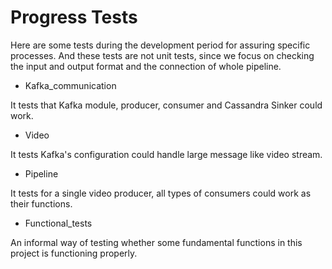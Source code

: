 # Progress Tests

Here are some tests during the development period for assuring specific processes. And these tests are not unit tests, since we focus on checking the input and output format and the connection of whole pipeline.

* Kafka_communication

It tests that Kafka module, producer, consumer and Cassandra Sinker could work.

* Video

It tests Kafka's configuration could handle large message like video stream.

* Pipeline

It tests for a single video producer, all types of consumers could work as their functions.

* Functional_tests

An informal way of testing whether some fundamental functions in this project is functioning properly.
 
